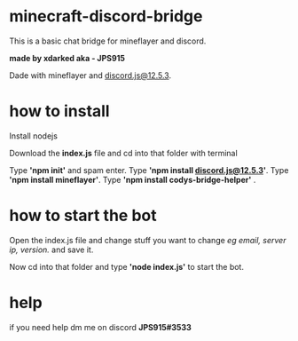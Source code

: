 # minecraft-discord-bridge
This is a basic chat bridge for mineflayer and discord.

**made by xdarked aka - JPS915**

Dade with mineflayer and discord.js@12.5.3.


# how to install
Install nodejs

Download the **index.js** file and cd into that folder with terminal 

Type **'npm init'** and spam enter. 
Type **'npm install discord.js@12.5.3'**. 
Type **'npm install mineflayer'**. 
Type **'npm install codys-bridge-helper'** .

# how to start the bot
Open the index.js file and change stuff you want to change *eg email, server ip, version.*  and save it.

Now cd into that folder and type **'node index.js'** to start the bot.
 
# help 
if you need help dm me on discord **JPS915#3533**
